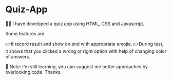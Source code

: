 # Quiz-App
👨‍💻 I have developed a quiz app using HTML, CSS and Javascript.

Some features are:

👉It record result and show on end with appropriate emojie.
👉During test, it shows that you clicked a wrong or right option with help of changing color of answers.

🙂 Note: I'm still learning, you can suggest me better approaches by overlooking code. Thanks.
